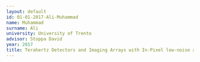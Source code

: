 ```yaml
---
layout: default 
id: 01-01-2017-Ali-Muhammad
name: Muhammad
surname: Ali
university: University of Trento
advisor: Stoppa David
year: 2017
title: Terahertz Detectors and Imaging Arrays with In-Pixel low-noise amplification and filtering in CMOS Technologies 
---
```

